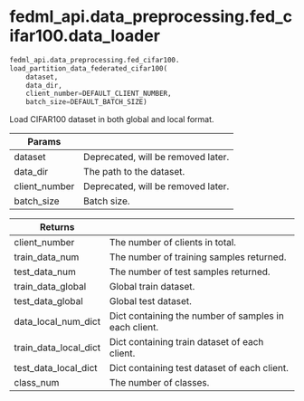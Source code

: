 # fedml_api.data_preprocessing.fed_cifar100.data_loader

``` python
fedml_api.data_preprocessing.fed_cifar100.
load_partition_data_federated_cifar100(
    dataset, 
    data_dir, 
    client_number=DEFAULT_CLIENT_NUMBER, 
    batch_size=DEFAULT_BATCH_SIZE)
```

<p>Load CIFAR100 dataset in both global and local format.</p>

|__Params__ | |
|-|-|
| dataset | Deprecated, will be removed later. |
| data_dir | The path to the dataset. |
| client_number | Deprecated, will be removed later. |
| batch_size | Batch size. |

| __Returns__ | |
|-|-|
| client_number| The number of clients in total. |
| train_data_num | The number of training samples returned. |
| test_data_num | The number of test samples returned. |
| train_data_global | Global train dataset. |
| test_data_global |  Global test dataset. |
| data_local_num_dict | Dict containing the number of samples in each client. |
| train_data_local_dict | Dict containing train dataset of each client. |
| test_data_local_dict | Dict containing test dataset of each client. |
| class_num | The number of classes. |
